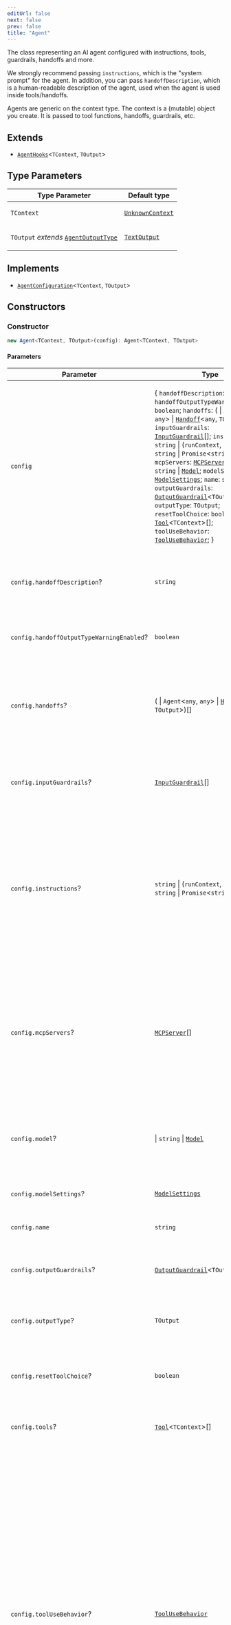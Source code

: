 ```yaml
---
editUrl: false
next: false
prev: false
title: "Agent"
---
```


The class representing an AI agent configured with instructions, tools, guardrails, handoffs and more.

We strongly recommend passing `instructions`, which is the "system prompt" for the agent. In
addition, you can pass `handoffDescription`, which is a human-readable description of the
agent, used when the agent is used inside tools/handoffs.

Agents are generic on the context type. The context is a (mutable) object you create. It is
passed to tool functions, handoffs, guardrails, etc.

## Extends

- [`AgentHooks`](/openai-agents-js/openai/agents-core/classes/agenthooks/)\<`TContext`, `TOutput`\>

## Type Parameters

<table>
<thead>
<tr>
<th>Type Parameter</th>
<th>Default type</th>
</tr>
</thead>
<tbody>
<tr>
<td>

`TContext`

</td>
<td>

[`UnknownContext`](/openai-agents-js/openai/agents-core/type-aliases/unknowncontext/)

</td>
</tr>
<tr>
<td>

`TOutput` *extends* [`AgentOutputType`](/openai-agents-js/openai/agents-core/type-aliases/agentoutputtype/)

</td>
<td>

[`TextOutput`](/openai-agents-js/openai/agents-core/type-aliases/textoutput/)

</td>
</tr>
</tbody>
</table>

## Implements

- [`AgentConfiguration`](/openai-agents-js/openai/agents-core/interfaces/agentconfiguration/)\<`TContext`, `TOutput`\>

## Constructors

### Constructor

```ts
new Agent<TContext, TOutput>(config): Agent<TContext, TOutput>
```

#### Parameters

<table>
<thead>
<tr>
<th>Parameter</th>
<th>Type</th>
<th>Description</th>
</tr>
</thead>
<tbody>
<tr>
<td>

`config`

</td>
<td>

\{ `handoffDescription`: `string`; `handoffOutputTypeWarningEnabled`: `boolean`; `handoffs`: ( \| `Agent`\<`any`, `any`\> \| [`Handoff`](/openai-agents-js/openai/agents-core/classes/handoff/)\<`any`, `TOutput`\>)[]; `inputGuardrails`: [`InputGuardrail`](/openai-agents-js/openai/agents-core/interfaces/inputguardrail/)[]; `instructions`: `string` \| (`runContext`, `agent`) => `string` \| `Promise`\<`string`\>; `mcpServers`: [`MCPServer`](/openai-agents-js/openai/agents-core/interfaces/mcpserver/)[]; `model`: \| `string` \| [`Model`](/openai-agents-js/openai/agents-core/interfaces/model/); `modelSettings`: [`ModelSettings`](/openai-agents-js/openai/agents-core/type-aliases/modelsettings/); `name`: `string`; `outputGuardrails`: [`OutputGuardrail`](/openai-agents-js/openai/agents-core/interfaces/outputguardrail/)\<`TOutput`\>[]; `outputType`: `TOutput`; `resetToolChoice`: `boolean`; `tools`: [`Tool`](/openai-agents-js/openai/agents-core/type-aliases/tool/)\<`TContext`\>[]; `toolUseBehavior`: [`ToolUseBehavior`](/openai-agents-js/openai/agents-core/type-aliases/toolusebehavior/); \}

</td>
<td>

&hyphen;

</td>
</tr>
<tr>
<td>

`config.handoffDescription`?

</td>
<td>

`string`

</td>
<td>

A description of the agent. This is used when the agent is used as a handoff, so that an LLM
knows what it does and when to invoke it.

</td>
</tr>
<tr>
<td>

`config.handoffOutputTypeWarningEnabled`?

</td>
<td>

`boolean`

</td>
<td>

The warning log would be enabled when multiple output types by handoff agents are detected.

</td>
</tr>
<tr>
<td>

`config.handoffs`?

</td>
<td>

( \| `Agent`\<`any`, `any`\> \| [`Handoff`](/openai-agents-js/openai/agents-core/classes/handoff/)\<`any`, `TOutput`\>)[]

</td>
<td>

Handoffs are sub-agents that the agent can delegate to. You can provide a list of handoffs,
and the agent can choose to delegate to them if relevant. Allows for separation of concerns
and modularity.

</td>
</tr>
<tr>
<td>

`config.inputGuardrails`?

</td>
<td>

[`InputGuardrail`](/openai-agents-js/openai/agents-core/interfaces/inputguardrail/)[]

</td>
<td>

A list of checks that run in parallel to the agent's execution, before generating a response.
Runs only if the agent is the first agent in the chain.

</td>
</tr>
<tr>
<td>

`config.instructions`?

</td>
<td>

`string` \| (`runContext`, `agent`) => `string` \| `Promise`\<`string`\>

</td>
<td>

The instructions for the agent. Will be used as the "system prompt" when this agent is
invoked. Describes what the agent should do, and how it responds.

Can either be a string, or a function that dynamically generates instructions for the agent.
If you provide a function, it will be called with the context and the agent instance. It
must return a string.

</td>
</tr>
<tr>
<td>

`config.mcpServers`?

</td>
<td>

[`MCPServer`](/openai-agents-js/openai/agents-core/interfaces/mcpserver/)[]

</td>
<td>

A list of [Model Context Protocol](https://modelcontextprotocol.io/) servers the agent can use.
Every time the agent runs, it will include tools from these servers in the list of available
tools.

NOTE: You are expected to manage the lifecycle of these servers. Specifically, you must call
`server.connect()` before passing it to the agent, and `server.cleanup()` when the server is
no longer needed.

</td>
</tr>
<tr>
<td>

`config.model`?

</td>
<td>

 \| `string` \| [`Model`](/openai-agents-js/openai/agents-core/interfaces/model/)

</td>
<td>

The model implementation to use when invoking the LLM. By default, if not set, the agent will
use the default model configured in modelSettings.defaultModel

</td>
</tr>
<tr>
<td>

`config.modelSettings`?

</td>
<td>

[`ModelSettings`](/openai-agents-js/openai/agents-core/type-aliases/modelsettings/)

</td>
<td>

Configures model-specific tuning parameters (e.g. temperature, top_p, etc.)

</td>
</tr>
<tr>
<td>

`config.name`

</td>
<td>

`string`

</td>
<td>

The name of the agent.

</td>
</tr>
<tr>
<td>

`config.outputGuardrails`?

</td>
<td>

[`OutputGuardrail`](/openai-agents-js/openai/agents-core/interfaces/outputguardrail/)\<`TOutput`\>[]

</td>
<td>

A list of checks that run on the final output of the agent, after generating a response. Runs
only if the agent produces a final output.

</td>
</tr>
<tr>
<td>

`config.outputType`?

</td>
<td>

`TOutput`

</td>
<td>

The type of the output object. If not provided, the output will be a string.

</td>
</tr>
<tr>
<td>

`config.resetToolChoice`?

</td>
<td>

`boolean`

</td>
<td>

Wether to reset the tool choice to the default value after a tool has been called. Defaults
to `true`. This ensures that the agent doesn't enter an infinite loop of tool usage.

</td>
</tr>
<tr>
<td>

`config.tools`?

</td>
<td>

[`Tool`](/openai-agents-js/openai/agents-core/type-aliases/tool/)\<`TContext`\>[]

</td>
<td>

A list of tools the agent can use.

</td>
</tr>
<tr>
<td>

`config.toolUseBehavior`?

</td>
<td>

[`ToolUseBehavior`](/openai-agents-js/openai/agents-core/type-aliases/toolusebehavior/)

</td>
<td>

This lets you configure how tool use is handled.
- run_llm_again: The default behavior. Tools are run, and then the LLM receives the results
  and gets to respond.
- stop_on_first_tool: The output of the frist tool call is used as the final output. This means
  that the LLM does not process the result of the tool call.
- A list of tool names: The agent will stop running if any of the tools in the list are called.
  The final output will be the output of the first matching tool call. The LLM does not process
  the result of the tool call.
- A function: if you pass a function, it will be called with the run context and the list of
  tool results. It must return a `ToolsToFinalOutputResult`, which determines whether the tool
  call resulted in a final output.

NOTE: This configuration is specific to `FunctionTools`. Hosted tools, such as file search, web
search, etc. are always processed by the LLM

</td>
</tr>
</tbody>
</table>

#### Returns

`Agent`\<`TContext`, `TOutput`\>

#### Overrides

[`AgentHooks`](/openai-agents-js/openai/agents-core/classes/agenthooks/).[`constructor`](/openai-agents-js/openai/agents-core/classes/agenthooks/#constructor)

## Properties

### handoffDescription

```ts
handoffDescription: string;
```

A description of the agent. This is used when the agent is used as a handoff, so that an LLM
knows what it does and when to invoke it.

#### Implementation of

[`AgentConfiguration`](/openai-agents-js/openai/agents-core/interfaces/agentconfiguration/).[`handoffDescription`](/openai-agents-js/openai/agents-core/interfaces/agentconfiguration/#handoffdescription)

***

### handoffs

```ts
handoffs: (
  | Agent<any, TOutput>
  | Handoff<any, TOutput>)[];
```

Handoffs are sub-agents that the agent can delegate to. You can provide a list of handoffs,
and the agent can choose to delegate to them if relevant. Allows for separation of concerns
and modularity.

#### Implementation of

[`AgentConfiguration`](/openai-agents-js/openai/agents-core/interfaces/agentconfiguration/).[`handoffs`](/openai-agents-js/openai/agents-core/interfaces/agentconfiguration/#handoffs)

***

### inputGuardrails

```ts
inputGuardrails: InputGuardrail[];
```

A list of checks that run in parallel to the agent's execution, before generating a response.
Runs only if the agent is the first agent in the chain.

#### Implementation of

[`AgentConfiguration`](/openai-agents-js/openai/agents-core/interfaces/agentconfiguration/).[`inputGuardrails`](/openai-agents-js/openai/agents-core/interfaces/agentconfiguration/#inputguardrails)

***

### instructions

```ts
instructions: string | (runContext, agent) => string | Promise<string>;
```

The instructions for the agent. Will be used as the "system prompt" when this agent is
invoked. Describes what the agent should do, and how it responds.

Can either be a string, or a function that dynamically generates instructions for the agent.
If you provide a function, it will be called with the context and the agent instance. It
must return a string.

#### Implementation of

[`AgentConfiguration`](/openai-agents-js/openai/agents-core/interfaces/agentconfiguration/).[`instructions`](/openai-agents-js/openai/agents-core/interfaces/agentconfiguration/#instructions)

***

### mcpServers

```ts
mcpServers: MCPServer[];
```

A list of [Model Context Protocol](https://modelcontextprotocol.io/) servers the agent can use.
Every time the agent runs, it will include tools from these servers in the list of available
tools.

NOTE: You are expected to manage the lifecycle of these servers. Specifically, you must call
`server.connect()` before passing it to the agent, and `server.cleanup()` when the server is
no longer needed.

#### Implementation of

[`AgentConfiguration`](/openai-agents-js/openai/agents-core/interfaces/agentconfiguration/).[`mcpServers`](/openai-agents-js/openai/agents-core/interfaces/agentconfiguration/#mcpservers)

***

### model

```ts
model: 
  | string
  | Model;
```

The model implementation to use when invoking the LLM. By default, if not set, the agent will
use the default model configured in modelSettings.defaultModel

#### Implementation of

[`AgentConfiguration`](/openai-agents-js/openai/agents-core/interfaces/agentconfiguration/).[`model`](/openai-agents-js/openai/agents-core/interfaces/agentconfiguration/#model)

***

### modelSettings

```ts
modelSettings: ModelSettings;
```

Configures model-specific tuning parameters (e.g. temperature, top_p, etc.)

#### Implementation of

[`AgentConfiguration`](/openai-agents-js/openai/agents-core/interfaces/agentconfiguration/).[`modelSettings`](/openai-agents-js/openai/agents-core/interfaces/agentconfiguration/#modelsettings)

***

### name

```ts
name: string;
```

The name of the agent.

#### Implementation of

[`AgentConfiguration`](/openai-agents-js/openai/agents-core/interfaces/agentconfiguration/).[`name`](/openai-agents-js/openai/agents-core/interfaces/agentconfiguration/#name)

***

### outputGuardrails

```ts
outputGuardrails: OutputGuardrail<AgentOutputType<unknown>>[];
```

A list of checks that run on the final output of the agent, after generating a response. Runs
only if the agent produces a final output.

#### Implementation of

[`AgentConfiguration`](/openai-agents-js/openai/agents-core/interfaces/agentconfiguration/).[`outputGuardrails`](/openai-agents-js/openai/agents-core/interfaces/agentconfiguration/#outputguardrails)

***

### outputType

```ts
outputType: TOutput;
```

The type of the output object. If not provided, the output will be a string.

#### Implementation of

[`AgentConfiguration`](/openai-agents-js/openai/agents-core/interfaces/agentconfiguration/).[`outputType`](/openai-agents-js/openai/agents-core/interfaces/agentconfiguration/#outputtype)

***

### resetToolChoice

```ts
resetToolChoice: boolean;
```

Wether to reset the tool choice to the default value after a tool has been called. Defaults
to `true`. This ensures that the agent doesn't enter an infinite loop of tool usage.

#### Implementation of

[`AgentConfiguration`](/openai-agents-js/openai/agents-core/interfaces/agentconfiguration/).[`resetToolChoice`](/openai-agents-js/openai/agents-core/interfaces/agentconfiguration/#resettoolchoice)

***

### tools

```ts
tools: Tool<TContext>[];
```

A list of tools the agent can use.

#### Implementation of

[`AgentConfiguration`](/openai-agents-js/openai/agents-core/interfaces/agentconfiguration/).[`tools`](/openai-agents-js/openai/agents-core/interfaces/agentconfiguration/#tools)

***

### toolUseBehavior

```ts
toolUseBehavior: ToolUseBehavior;
```

This lets you configure how tool use is handled.
- run_llm_again: The default behavior. Tools are run, and then the LLM receives the results
  and gets to respond.
- stop_on_first_tool: The output of the frist tool call is used as the final output. This means
  that the LLM does not process the result of the tool call.
- A list of tool names: The agent will stop running if any of the tools in the list are called.
  The final output will be the output of the first matching tool call. The LLM does not process
  the result of the tool call.
- A function: if you pass a function, it will be called with the run context and the list of
  tool results. It must return a `ToolsToFinalOutputResult`, which determines whether the tool
  call resulted in a final output.

NOTE: This configuration is specific to `FunctionTools`. Hosted tools, such as file search, web
search, etc. are always processed by the LLM

#### Implementation of

[`AgentConfiguration`](/openai-agents-js/openai/agents-core/interfaces/agentconfiguration/).[`toolUseBehavior`](/openai-agents-js/openai/agents-core/interfaces/agentconfiguration/#toolusebehavior)

## Accessors

### outputSchemaName

#### Get Signature

```ts
get outputSchemaName(): string
```

Ouput schema name

##### Returns

`string`

## Methods

### asTool()

```ts
asTool(options): FunctionTool
```

Transform this agent into a tool, callable by other agents.

This is different from handoffs in two ways:
1. In handoffs, the new agent receives the conversation history. In this tool, the new agent
   receives generated input.
2. In handoffs, the new agent takes over the conversation. In this tool, the new agent is
   called as a tool, and the conversation is continued by the original agent.

#### Parameters

<table>
<thead>
<tr>
<th>Parameter</th>
<th>Type</th>
<th>Description</th>
</tr>
</thead>
<tbody>
<tr>
<td>

`options`

</td>
<td>

\{ `customOutputExtractor`: (`output`) => `string` \| `Promise`\<`string`\>; `toolDescription`: `string`; `toolName`: `string`; \}

</td>
<td>

Options for the tool.

</td>
</tr>
<tr>
<td>

`options.customOutputExtractor`?

</td>
<td>

(`output`) => `string` \| `Promise`\<`string`\>

</td>
<td>

A function that extracts the output text from the agent. If not provided, the last message
from the agent will be used.

</td>
</tr>
<tr>
<td>

`options.toolDescription`?

</td>
<td>

`string`

</td>
<td>

The description of the tool, which should indicate what the tool does and when to use it.

</td>
</tr>
<tr>
<td>

`options.toolName`?

</td>
<td>

`string`

</td>
<td>

The name of the tool. If not provided, the name of the agent will be used.

</td>
</tr>
</tbody>
</table>

#### Returns

[`FunctionTool`](/openai-agents-js/openai/agents-core/type-aliases/functiontool/)

A tool that runs the agent and returns the output text.

***

### clone()

```ts
clone(config): Agent<TContext, TOutput>
```

Makes a copy of the agent, with the given arguments changed. For example, you could do:

```
const newAgent = agent.clone({ instructions: 'New instructions' })
```

#### Parameters

<table>
<thead>
<tr>
<th>Parameter</th>
<th>Type</th>
<th>Description</th>
</tr>
</thead>
<tbody>
<tr>
<td>

`config`

</td>
<td>

`Partial`\<[`AgentConfiguration`](/openai-agents-js/openai/agents-core/interfaces/agentconfiguration/)\<`TContext`, `TOutput`\>\>

</td>
<td>

A partial configuration to change.

</td>
</tr>
</tbody>
</table>

#### Returns

`Agent`\<`TContext`, `TOutput`\>

A new agent with the given changes.

***

### emit()

```ts
emit<K>(type, ...args): boolean
```

#### Type Parameters

<table>
<thead>
<tr>
<th>Type Parameter</th>
</tr>
</thead>
<tbody>
<tr>
<td>

`K` *extends* keyof `AgentHookEvents`\<`TContext`, `TOutput`\>

</td>
</tr>
</tbody>
</table>

#### Parameters

<table>
<thead>
<tr>
<th>Parameter</th>
<th>Type</th>
</tr>
</thead>
<tbody>
<tr>
<td>

`type`

</td>
<td>

`K`

</td>
</tr>
<tr>
<td>

...`args`

</td>
<td>

`AgentHookEvents`\<`TContext`, `TOutput`\>\[`K`\]

</td>
</tr>
</tbody>
</table>

#### Returns

`boolean`

#### Inherited from

[`AgentHooks`](/openai-agents-js/openai/agents-core/classes/agenthooks/).[`emit`](/openai-agents-js/openai/agents-core/classes/agenthooks/#emit)

***

### getAllTools()

```ts
getAllTools(): Promise<Tool<TContext>[]>
```

ALl agent tools, including the MCPl and function tools.

#### Returns

`Promise`\<[`Tool`](/openai-agents-js/openai/agents-core/type-aliases/tool/)\<`TContext`\>[]\>

all configured tools

***

### getMcpTools()

```ts
getMcpTools(): Promise<Tool<TContext>[]>
```

Fetches the available tools from the MCP servers.

#### Returns

`Promise`\<[`Tool`](/openai-agents-js/openai/agents-core/type-aliases/tool/)\<`TContext`\>[]\>

the MCP powered tools

***

### getSystemPrompt()

```ts
getSystemPrompt(runContext): Promise<undefined | string>
```

Returns the system prompt for the agent.

If the agent has a function as its instructions, this function will be called with the
runContext and the agent instance.

#### Parameters

<table>
<thead>
<tr>
<th>Parameter</th>
<th>Type</th>
</tr>
</thead>
<tbody>
<tr>
<td>

`runContext`

</td>
<td>

[`RunContext`](/openai-agents-js/openai/agents-core/classes/runcontext/)\<`TContext`\>

</td>
</tr>
</tbody>
</table>

#### Returns

`Promise`\<`undefined` \| `string`\>

***

### off()

```ts
off<K>(type, listener): EventEmitter<AgentHookEvents<TContext, TOutput>>
```

#### Type Parameters

<table>
<thead>
<tr>
<th>Type Parameter</th>
</tr>
</thead>
<tbody>
<tr>
<td>

`K` *extends* keyof `AgentHookEvents`\<`TContext`, `TOutput`\>

</td>
</tr>
</tbody>
</table>

#### Parameters

<table>
<thead>
<tr>
<th>Parameter</th>
<th>Type</th>
</tr>
</thead>
<tbody>
<tr>
<td>

`type`

</td>
<td>

`K`

</td>
</tr>
<tr>
<td>

`listener`

</td>
<td>

(...`args`) => `void`

</td>
</tr>
</tbody>
</table>

#### Returns

`EventEmitter`\<`AgentHookEvents`\<`TContext`, `TOutput`\>\>

#### Inherited from

[`AgentHooks`](/openai-agents-js/openai/agents-core/classes/agenthooks/).[`off`](/openai-agents-js/openai/agents-core/classes/agenthooks/#off)

***

### on()

```ts
on<K>(type, listener): EventEmitter<AgentHookEvents<TContext, TOutput>>
```

#### Type Parameters

<table>
<thead>
<tr>
<th>Type Parameter</th>
</tr>
</thead>
<tbody>
<tr>
<td>

`K` *extends* keyof `AgentHookEvents`\<`TContext`, `TOutput`\>

</td>
</tr>
</tbody>
</table>

#### Parameters

<table>
<thead>
<tr>
<th>Parameter</th>
<th>Type</th>
</tr>
</thead>
<tbody>
<tr>
<td>

`type`

</td>
<td>

`K`

</td>
</tr>
<tr>
<td>

`listener`

</td>
<td>

(...`args`) => `void`

</td>
</tr>
</tbody>
</table>

#### Returns

`EventEmitter`\<`AgentHookEvents`\<`TContext`, `TOutput`\>\>

#### Inherited from

[`AgentHooks`](/openai-agents-js/openai/agents-core/classes/agenthooks/).[`on`](/openai-agents-js/openai/agents-core/classes/agenthooks/#on)

***

### once()

```ts
once<K>(type, listener): EventEmitter<AgentHookEvents<TContext, TOutput>>
```

#### Type Parameters

<table>
<thead>
<tr>
<th>Type Parameter</th>
</tr>
</thead>
<tbody>
<tr>
<td>

`K` *extends* keyof `AgentHookEvents`\<`TContext`, `TOutput`\>

</td>
</tr>
</tbody>
</table>

#### Parameters

<table>
<thead>
<tr>
<th>Parameter</th>
<th>Type</th>
</tr>
</thead>
<tbody>
<tr>
<td>

`type`

</td>
<td>

`K`

</td>
</tr>
<tr>
<td>

`listener`

</td>
<td>

(...`args`) => `void`

</td>
</tr>
</tbody>
</table>

#### Returns

`EventEmitter`\<`AgentHookEvents`\<`TContext`, `TOutput`\>\>

#### Inherited from

[`AgentHooks`](/openai-agents-js/openai/agents-core/classes/agenthooks/).[`once`](/openai-agents-js/openai/agents-core/classes/agenthooks/#once)

***

### processFinalOutput()

```ts
processFinalOutput(output): ResolvedAgentOutput<TOutput>
```

Processes the final output of the agent.

#### Parameters

<table>
<thead>
<tr>
<th>Parameter</th>
<th>Type</th>
<th>Description</th>
</tr>
</thead>
<tbody>
<tr>
<td>

`output`

</td>
<td>

`string`

</td>
<td>

The output of the agent.

</td>
</tr>
</tbody>
</table>

#### Returns

`ResolvedAgentOutput`\<`TOutput`\>

The parsed out.

***

### toJSON()

```ts
toJSON(): object
```

Returns a JSON representation of the agent, which is serializable.

#### Returns

`object`

A JSON object containing the agent's name.

##### name

```ts
name: string;
```

***

### create()

```ts
static create<TOutput, Handoffs>(config): Agent<unknown, TOutput | HandoffsOutputUnion<Handoffs>>
```

Create an Agent with handoffs and automatically infer the union type for TOutput from the handoff agents' output types.

#### Type Parameters

<table>
<thead>
<tr>
<th>Type Parameter</th>
<th>Default type</th>
</tr>
</thead>
<tbody>
<tr>
<td>

`TOutput` *extends* [`AgentOutputType`](/openai-agents-js/openai/agents-core/type-aliases/agentoutputtype/)\<`unknown`\>

</td>
<td>

`"text"`

</td>
</tr>
<tr>
<td>

`Handoffs` *extends* readonly (
  \| `Agent`\<`any`, `any`\>
  \| [`Handoff`](/openai-agents-js/openai/agents-core/classes/handoff/)\<`any`, `any`\>)[]

</td>
<td>

\[\]

</td>
</tr>
</tbody>
</table>

#### Parameters

<table>
<thead>
<tr>
<th>Parameter</th>
<th>Type</th>
</tr>
</thead>
<tbody>
<tr>
<td>

`config`

</td>
<td>

[`AgentConfigWithHandoffs`](/openai-agents-js/openai/agents-core/type-aliases/agentconfigwithhandoffs/)\<`TOutput`, `Handoffs`\>

</td>
</tr>
</tbody>
</table>

#### Returns

`Agent`\<`unknown`, `TOutput` \| `HandoffsOutputUnion`\<`Handoffs`\>\>
